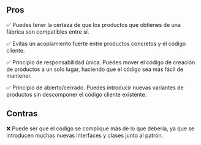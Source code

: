 ## Pros

✅ Puedes tener la certeza de que los productos que obtienes de una fábrica son compatibles entre sí.

✅ Evitas un acoplamiento fuerte entre productos concretos y el código cliente.

✅ Principio de responsabilidad única. Puedes mover el código de creación de productos a un solo lugar, haciendo que el código sea más fácil de mantener.

✅ Principio de abierto/cerrado. Puedes introducir nuevas variantes de productos sin descomponer el código cliente existente.

## Contras

❌ Puede ser que el código se complique más de lo que debería, ya que se introducen muchas nuevas interfaces y clases junto al patrón.